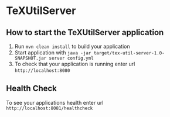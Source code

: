 # TeXUtilServer

How to start the TeXUtilServer application
---

1. Run `mvn clean install` to build your application
1. Start application with `java -jar target/tex-util-server-1.0-SNAPSHOT.jar server config.yml`
1. To check that your application is running enter url `http://localhost:8080`

Health Check
---

To see your applications health enter url `http://localhost:8081/healthcheck`

